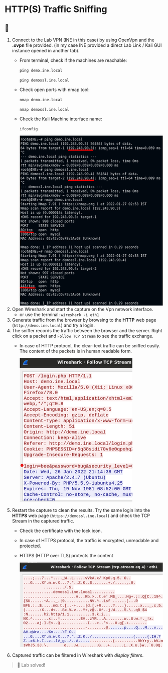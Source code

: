 # HTTP(S) Traffic Sniffing

## 🔬

1. Connect to the Lab VPN (INE in this case) by using OpenVpn and the **.ovpn** file provided. (in my case INE provided a direct Lab Link / Kali GUI instance opened in another tab).
   *   From terminal, check if the machines are reachable:

       `ping demo.ine.local`

       `ping demossl.ine.local`
   *   Check open ports with nmap tool:

       `nmap demo.ine.local`

       `nmap demossl.ine.local`
   *   Check the Kali Machine interface name:

       `ifconfig`

       <img src=".gitbook/assets/image-20220126224915778.png" alt="" data-size="original">
2. Open Wireshark and start the capture on the Vpn network interface.
   * or use the terminal: `wireshark -i eth1`
3. Generate traffic from the browser by browsing to the **HTTP** web page (`http://demo.ine.local`) and try a login.
4. The sniffer records the traffic between the browser and the server. Right click on a packet and `Follow TCP Stream` to see the traffic exchange.
   *   In case of HTTP protocol, the clear-text traffic can be sniffed easily. The content of the packets is in human readable form.

       ![](<.gitbook/assets/image-20220126221608902 (1).png>)
5. Restart the capture to clean the results. Try the same login into the **HTTPS** web page (`https://demossl.ine.local`) and check the TCP Stream in the captured traffic.
   * Check the certificate with the lock icon.
   * In case of HTTPS protocol, the traffic is encrypted, unreadable and protected.
   *   HTTPS (HTTP over TLS) protects the content

       ![](<.gitbook/assets/image-20220126222042593 (1).png>)
6. Captured traffic can be filtered in Wireshark with _display filters_.

> 📍 Lab solved!
